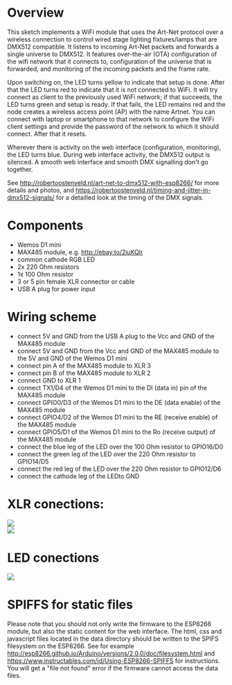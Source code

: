 # Overview

This sketch implements a WiFi module that uses the Art-Net protocol over a wireless connection to control wired stage lighting fixtures/lamps that are DMX512 compatible. It listens to incoming Art-Net packets and forwards a single universe to DMX512. It features over-the-air (OTA) configuration of the wifi network that it connects to, configuration of the universe that is forwarded, and monitoring of the incoming packets and the frame rate.

Upon switching on, the LED turns yellow to indicate that setup is done. After that the LED turns red to indicate that it is not connected to WiFi. It will try connect as client to the previously used WiFi network; if that succeeds, the LED turns green and setup is ready. If that fails, the LED remains red and the node creates a wireless access point (AP) with the name Artnet. You can connect with laptop or smartphone to that network to configure the WIFi client settings and provide the password of the network to which it should connect. After that it resets.

Wherever there is activity on the web interface (configuration, monitoring), the LED turns blue. During web interface activity, the DMX512 output is silenced. A smooth web interface and smooth DMX signalling don't go together.

See http://robertoostenveld.nl/art-net-to-dmx512-with-esp8266/ for more details and photos, and https://robertoostenveld.nl/timing-and-jitter-in-dmx512-signals/ for a detailled look at the timing of the DMX signals.

# Components
  - Wemos D1 mini
  - MAX485 module, e.g. http://ebay.to/2iuKQlr
  - common cathode RGB LED
  - 2x 220 Ohm resistors
  - 1x 100 Ohm resistor
  - 3 or 5 pin female XLR connector or cable
  - USB A plug for power input

# Wiring scheme
 - connect 5V and GND from the USB A plug to the Vcc and GND of the MAX485 module
 - connect 5V and GND from the Vcc and GND of the MAX485 module to the 5V and GND of the Wemos D1 mini
 - connect pin A of the MAX485 module to XLR 3
 - connect pin B of the MAX485 module to XLR 2
 - connect GND                        to XLR 1
 - connect   TX1/D4 of the Wemos D1 mini to the DI (data in) pin of the MAX485 module
 - connect GPIO0/D3 of the Wemos D1 mini to the DE (data enable) of the MAX485 module
 - connect GPIO4/D2 of the Wemos D1 mini to the RE (receive enable) of the MAX485 module
 - connect GPIO5/D1 of the Wemos D1 mini to the Ro (receive output) of the MAX485 module
 - connect the blue    leg of the LED over the 100 Ohm resistor to GPIO16/D0
 - connect the green   leg of the LED over the 220 Ohm resistor to GPIO14/D5
 - connect the red     leg of the LED over the 220 Ohm resistor to GPIO12/D6
 - connect the cathode leg of the LEDto GND

# XLR conections:
<img src="https://mediarealm.com.au/wp-content/uploads/2013/04/XLR-Wiring-Standard-3-pin.jpg"><br>
<img src="https://mediarealm.com.au/wp-content/uploads/2013/04/XLR-Wiring-Standard-5-pin.jpg">

# LED conections
<img src="http://www.nkcelectronics.com/assets/images/rgb_5mm_cathode.jpg">

# SPIFFS for static files

Please note that you should not only write the firmware to the ESP8266 module, but also the static content for the web interface. The html, css and javascript files located in the data directory should be written to the SPIFS filesystem on the ESP8266. See for example http://esp8266.github.io/Arduino/versions/2.0.0/doc/filesystem.html and https://www.instructables.com/id/Using-ESP8266-SPIFFS for instructions.
You will get a "file not found" error if the firmware cannot access the data files.

